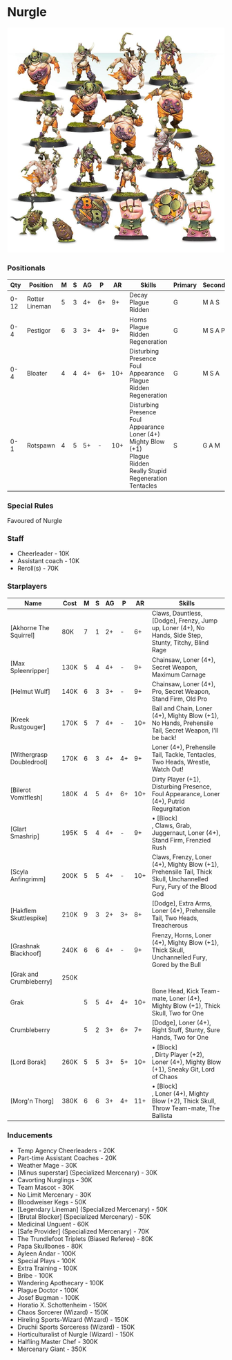 ﻿# Nurgle

![](../media/teams/BBNurglesRottersTeam01.jpg)

### Positionals
| Qty  | Position            | M | S | AG | P  | AR | Skills                                            | Primary | Secondary | Cost |
| ---- | ------------------- | - | - | -- | -- | -- | ------------------------------------------------- | ------- | --------- | ---- |
| 0-12 | Rotter Lineman      | 5 | 3 | 4+ | 6+ | 9+ | Decay<br>Plague Ridden                            | G       | M A S     | 35K  |
| 0-4  | Pestigor            | 6 | 3 | 3+ | 4+ | 9+ | Horns<br>Plague Ridden<br>Regeneration            | G       | M S A P   | 75K  |
| 0-4  | Bloater             | 4 | 4 | 4+ | 6+ | 10+ | Disturbing Presence<br>Foul Appearance<br>Plague Ridden<br>Regeneration | G       | M S A     | 115K |
| 0-1  | Rotspawn            | 4 | 5 | 5+ | -  | 10+ | Disturbing Presence<br>Foul Appearance<br>Loner (4+)<br>Mighty Blow (+1)<br>Plague Ridden<br>Really Stupid<br>Regeneration<br>Tentacles | S       | G A M     | 140K |

### Special Rules
Favoured of Nurgle

### Staff
* Cheerleader - 10K
* Assistant coach - 10K
* Reroll(s) - 70K

### Starplayers
| Name                          | Cost | M   | S   | AG  | P   | AR  | Skills                           |
| ----------------------------- | ---- | --- | --- | --- | --- | --- | ------------------------------------------ |
| [Akhorne The Squirrel]          | 80K  | 7   | 1   | 2+  | -   | 6+  | Claws, Dauntless, [Dodge], Frenzy, Jump up, Loner (4+), No Hands, Side Step, Stunty, Titchy, Blind Rage |
| [Max Spleenripper]              | 130K | 5   | 4   | 4+  | -   | 9+  | Chainsaw, Loner (4+), Secret Weapon, Maximum Carnage |
| [Helmut Wulf]                   | 140K | 6   | 3   | 3+  | -   | 9+  | Chainsaw, Loner (4+), Pro, Secret Weapon, Stand Firm, Old Pro |
| [Kreek Rustgouger]              | 170K | 5   | 7   | 4+  | -   | 10+ | Ball and Chain, Loner (4+), Mighty Blow (+1), No Hands, Prehensile Tail, Secret Weapon, I'll be back! |
| [Withergrasp Doubledrool]       | 170K | 6   | 3   | 4+  | 4+  | 9+  | Loner (4+), Prehensile Tail, Tackle, Tentacles, Two Heads, Wrestle, Watch Out! |
| [Bilerot Vomitflesh]            | 180K | 4   | 5   | 4+  | 6+  | 10+ | Dirty Player (+1), Disturbing Presence, Foul Appearance, Loner (4+), Putrid Regurgitation |
| [Glart Smashrip]                | 195K | 5   | 4   | 4+  | -   | 9+  | • [Block] <br>, Claws, Grab, Juggernaut, Loner (4+), Stand Firm, Frenzied Rush |
| [Scyla Anfingrimm]              | 200K | 5   | 5   | 4+  | -   | 10+ | Claws, Frenzy, Loner (4+), Mighty Blow (+1), Prehensile Tail, Thick Skull, Unchannelled Fury, Fury of the Blood God |
| [Hakflem Skuttlespike]          | 210K | 9   | 3   | 2+  | 3+  | 8+  | [Dodge], Extra Arms, Loner (4+), Prehensile Tail, Two Heads, Treacherous |
| [Grashnak Blackhoof]            | 240K | 6   | 6   | 4+  | -   | 9+  | Frenzy, Horns, Loner (4+), Mighty Blow (+1), Thick Skull, Unchannelled Fury, Gored by the Bull |
| [Grak and Crumbleberry]         | 250K |      |     |     |     |     |                                        |
| Grak                          |      | 5   | 5   | 4+  | 4+  | 10+ | Bone Head, Kick Team-mate, Loner (4+), Mighty Blow (+1), Thick Skull, Two for One |
| Crumbleberry                  |      | 5   | 2   | 3+  | 6+  | 7+  | [Dodge], Loner (4+), Right Stuff, Stunty, Sure Hands, Two for One |
| [Lord Borak]                   | 260K | 5   | 5   | 3+  | 5+  | 10+ | • [Block] <br>, Dirty Player (+2), Loner (4+), Mighty Blow (+1), Sneaky Git, Lord of Chaos |
| [Morg'n Thorg]                 | 380K | 6   | 6   | 3+  | 4+  | 11+ | • [Block] <br>, Loner (4+), Mighty Blow (+2), Thick Skull, Throw Team-mate, The Ballista |

### Inducements
* Temp Agency Cheerleaders - 20K
* Part-time Assistant Coaches - 20K
* Weather Mage - 30K
* [Minus superstar] (Specialized Mercenary) - 30K
* Cavorting Nurglings - 30K
* Team Mascot - 30K
* No Limit Mercenary - 30K
* Bloodweiser Kegs - 50K
* [Legendary Lineman] (Specialized Mercenary) - 50K
* [Brutal Blocker] (Specialized Mercenary) - 50K
* Medicinal Unguent - 60K
* [Safe Provider] (Specialized Mercenary) - 70K
* The Trundlefoot Triplets (Biased Referee) - 80K
* Papa Skullbones - 80K
* Ayleen Andar - 100K
* Special Plays - 100K
* Extra Training - 100K
* Bribe - 100K
* Wandering Apothecary - 100K
* Plague Doctor - 100K
* Josef Bugman - 100K
* Horatio X. Schottenheim - 150K
* Chaos Sorcerer (Wizard) - 150K
* Hireling Sports-Wizard (Wizard) - 150K
* Druchii Sports Sorceress (Wizard) - 150K
* Horticulturalist of Nurgle (Wizard) - 150K
* Halfling Master Chef - 300K
* Mercenary Giant - 350K